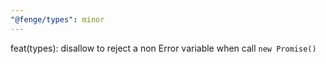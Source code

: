 ```yaml
---
"@fenge/types": minor
---
```


feat(types): disallow to reject a non Error variable when call `new Promise()`
